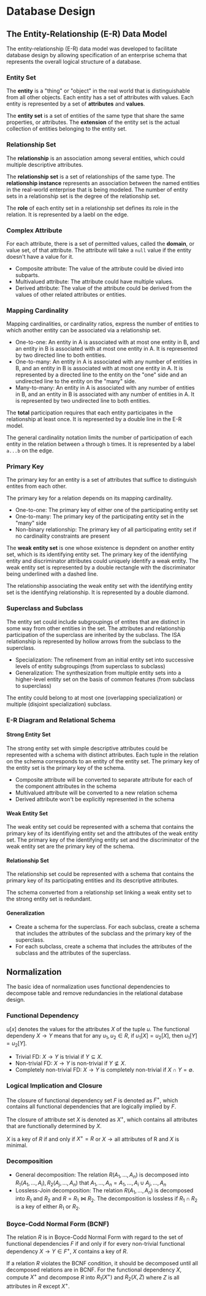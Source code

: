 # Database Design

## The Entity-Relationship (E-R) Data Model

The entity-relationship (E-R) data model was developed to facilitate database design by allowing specification of an enterprise schema that represents the overall logical structure of a database.

### Entity Set

The **entity** is a "thing" or "object" in the real world that is distinguishable from all other objects. Each entity has a set of attributes with values. Each entity is represented by a set of **attributes** and **values**.

The **entity set** is a set of entities of the same type that share the same properties, or attributes. The **extension** of the entity set is the actual collection of entities belonging to the entity set.

### Relationship Set

The **relationship** is an association among several entities, which could multiple descriptive attributes.

The **relationship set** is a set of relationships of the same type. The **relationship instance** represents an association between the named entities in the real-world enterprise that is being modeled. The number of entity sets in a relationship set is the degree of the relationship set.

The **role** of each entity set in a relationship set defines its role in the relation. It is represented by a laebl on the edge.

### Complex Attribute

For each attribute, there is a set of permitted values, called the **domain**, or value set, of that attribute. The attribute will take a `null` value if the entity doesn't have a value for it.

- Composite attribute: The value of the attribute could be divied into subparts.
- Multivalued attribute: The attribute could have multiple values.
- Derived attribute: The value of the attribute could be derived from the values of other related attributes or entities.

### Mapping Cardinality

Mapping cardinalities, or cardinality ratios, express the number of entities to which another entity can be associated via a relationship set.

- One-to-one: An entity in A is associated with at most one entity in B, and an entity in B is associated with at most one entity in A. It is represented by two directed line to both entities.
- One-to-many: An entity in A is associated with any number of entities in B, and an entity in B is associated with at most one entity in A. It is represented by a directed line to the entity on the "one" side and an undirected line to the entity on the "many" side.
- Many-to-many: An entity in A is associated with any number of entities in B, and an entity in B is associated with any number of entities in A. It is represented by two undirected line to both entities.

The **total** participation requires that each entity participates in the relationship at least once. It is represented by a double line in the E-R model.

The general cardinality notation limits the number of participation of each entity in the relation between `a` through `b` times. It is represented by a label `a...b` on the edge.

### Primary Key

The primary key for an entity is a set of attributes that suffice to distinguish entites from each other.

The primary key for a relation depends on its mapping cardinality.

- One-to-one: The primary key of either one of the participating entity set
- One-to-many: The primary key of the participating entity set in the "many" side
- Non-binary relationship: The primary key of all participating entity set if no cardinality constraints are present

The **weak entity set** is one whose existence is depndent on another entity set, which is its identifying entity set. The primary key of the identifying entity and discriminator attributes could uniquely identify a weak entity. The weak entity set is represented by a double rectangle with the discriminator being underlined with a dashed line.

The relationship associating the weak entity set with the identifying entity set is the identifying relationship. It is represented by a double diamond.

### Superclass and Subclass

The entity set could include subgroupings of entites that are distinct in some way from other entities in the set. The attributes and relationship participation of the superclass are inherited by the subclass. The ISA relationship is represented by hollow arrows from the subclass to the superclass.

- Specialization: The refinement from an initial entity set into successive levels of entity subgroupings (from superclass to subclass)
- Generalization: The synthesization from multiple entity sets into a higher-level entity set on the basis of common features (from subclass to superclass)

The entity could belong to at most one (overlapping specialization) or multiple (disjoint specialization) subclass.

### E-R Diagram and Relational Schema

#### Strong Entity Set

The strong entity set with simple descriptive attributes could be represented with a schema with distinct attributes. Each tuple in the relation on the schema corresponds to an entity of the entity set. The primary key of the entity set is the primary key of the schema.

- Composite attribute will be converted to separate attribute for each of the component attributes in the schema
- Multivalued attribute will be converted to a new relation schema
- Derived attribute won't be explicitly represented in the schema

#### Weak Entity Set

The weak entity set could be represented with a schema that contains the primary key of its identifiying entity set and the attributes of the weak entity set. The primary key of the identifying entity set and the discriminator of the weak entity set are the primary key of the schema.

#### Relationship Set

The relationship set could be represented with a schema that contains the primary key of its participating entities and its descriptive attributes.

The schema converted from a relationship set linking a weak entity set to the strong entity set is redundant.

#### Generalization

- Create a schema for the superclass. For each subclass, create a schema that includes the attributes of the subclass and the primary key of the superclass.
- For each subclass, create a schema that includes the attributes of the subclass and the attributes of the superclass.

## Normalization

The basic idea of normalization uses functional dependencies to decompose table and remove redundancies in the relational database design.

### Functional Dependency

$u[x]$ denotes the values for the attributes $X$ of the tuple $u$. The functional dependeny $X \rightarrow Y$ means that for any $u_1, u_2 \in R$, if $u_1[X] = u_2[X]$, then $u_1[Y] = u_2[Y]$.

- Trivial FD: $X \rightarrow Y$ is trivial if $Y \subseteq X$.
- Non-trivial FD: $X \rightarrow Y$ is non-trivial if $Y \not\subseteq X$.
- Completely non-trivial FD: $X \rightarrow Y$ is completely non-trivial if $X \cap Y = \emptyset$.

### Logical Implication and Closure

The closure of functional dependency set $F$ is denoted as $F^+$, which contains all functional dependencies that are logically implied by $F$.

The closure of attribute set $X$ is denoted as $X^+$, which contains all attributes that are functionally determined by $X$.

$X$ is a key of $R$ if and only if $X^+ = R$ or $X \rightarrow \text{all attributes of R}$ and $X$ is minimal.

### Decomposition

- General decomposition: The relation $R (A_1, \dots, A_n)$ is decomposed into $R_1 (A_1, \dots, A_i), R_2 (A_j, \dots, A_n)$ that ${A_1, \dots, A_n} = {A_1, \dots, A_i} \cup {A_j, \dots, A_n}$
- Lossless-Join decomposition: The relation $R (A_1, \dots, A_n)$ is decomposed into $R_1$ and $R_2$ and $R = R_1 \Join R_2$. The decomposition is lossless if $R_1 \cap R_2$ is a key of either $R_1$ or $R_2$.

### Boyce-Codd Normal Form (BCNF)

The relation $R$ is in Boyce-Codd Normal Form with regard to the set of functional dependencies $F$ if and only if for every non-trivial functional dependency $X \rightarrow Y \in F^+$, $X$ contains a key of $R$.

If a relation $R$ violates the BCNF condition, it should be decomposed until all decomposed relations are in BCNF. For the functional dependency $X$, compute $X^+$ and decompose $R$ into $R_1 (X^+)$ and $R_2 (X, Z)$ where $Z$ is all attributes in $R$ except $X^+$.
